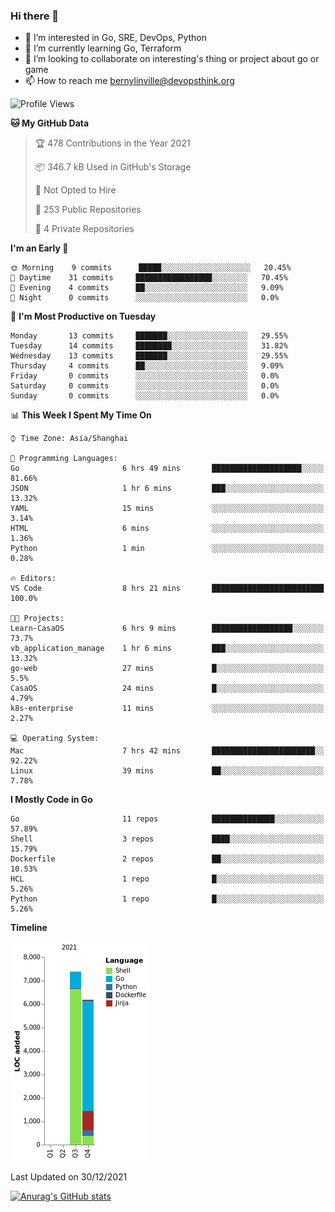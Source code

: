 ### Hi there 👋

- 👀 I’m interested in Go, SRE, DevOps, Python
- 🌱 I’m currently learning Go, Terraform
- 👯 I’m looking to collaborate on interesting's thing or project about go or game
- 📫 How to reach me bernylinville@devopsthink.org

<!--START_SECTION:waka-->
![Profile Views](http://img.shields.io/badge/Profile%20Views-3-blue)

**🐱 My GitHub Data** 

> 🏆 478 Contributions in the Year 2021
 > 
> 📦 346.7 kB Used in GitHub's Storage 
 > 
> 🚫 Not Opted to Hire
 > 
> 📜 253 Public Repositories 
 > 
> 🔑 4 Private Repositories  
 > 
**I'm an Early 🐤** 

```text
🌞 Morning    9 commits      █████░░░░░░░░░░░░░░░░░░░░   20.45% 
🌆 Daytime    31 commits     █████████████████░░░░░░░░   70.45% 
🌃 Evening    4 commits      ██░░░░░░░░░░░░░░░░░░░░░░░   9.09% 
🌙 Night      0 commits      ░░░░░░░░░░░░░░░░░░░░░░░░░   0.0%

```
📅 **I'm Most Productive on Tuesday** 

```text
Monday       13 commits     ███████░░░░░░░░░░░░░░░░░░   29.55% 
Tuesday      14 commits     ████████░░░░░░░░░░░░░░░░░   31.82% 
Wednesday    13 commits     ███████░░░░░░░░░░░░░░░░░░   29.55% 
Thursday     4 commits      ██░░░░░░░░░░░░░░░░░░░░░░░   9.09% 
Friday       0 commits      ░░░░░░░░░░░░░░░░░░░░░░░░░   0.0% 
Saturday     0 commits      ░░░░░░░░░░░░░░░░░░░░░░░░░   0.0% 
Sunday       0 commits      ░░░░░░░░░░░░░░░░░░░░░░░░░   0.0%

```


📊 **This Week I Spent My Time On** 

```text
⌚︎ Time Zone: Asia/Shanghai

💬 Programming Languages: 
Go                       6 hrs 49 mins       ████████████████████░░░░░   81.66% 
JSON                     1 hr 6 mins         ███░░░░░░░░░░░░░░░░░░░░░░   13.32% 
YAML                     15 mins             ░░░░░░░░░░░░░░░░░░░░░░░░░   3.14% 
HTML                     6 mins              ░░░░░░░░░░░░░░░░░░░░░░░░░   1.36% 
Python                   1 min               ░░░░░░░░░░░░░░░░░░░░░░░░░   0.28%

🔥 Editors: 
VS Code                  8 hrs 21 mins       █████████████████████████   100.0%

🐱‍💻 Projects: 
Learn-CasaOS             6 hrs 9 mins        ██████████████████░░░░░░░   73.7% 
vb_application_manage    1 hr 6 mins         ███░░░░░░░░░░░░░░░░░░░░░░   13.32% 
go-web                   27 mins             █░░░░░░░░░░░░░░░░░░░░░░░░   5.5% 
CasaOS                   24 mins             █░░░░░░░░░░░░░░░░░░░░░░░░   4.79% 
k8s-enterprise           11 mins             ░░░░░░░░░░░░░░░░░░░░░░░░░   2.27%

💻 Operating System: 
Mac                      7 hrs 42 mins       ███████████████████████░░   92.22% 
Linux                    39 mins             ██░░░░░░░░░░░░░░░░░░░░░░░   7.78%

```

**I Mostly Code in Go** 

```text
Go                       11 repos            ██████████████░░░░░░░░░░░   57.89% 
Shell                    3 repos             ████░░░░░░░░░░░░░░░░░░░░░   15.79% 
Dockerfile               2 repos             ██░░░░░░░░░░░░░░░░░░░░░░░   10.53% 
HCL                      1 repo              █░░░░░░░░░░░░░░░░░░░░░░░░   5.26% 
Python                   1 repo              █░░░░░░░░░░░░░░░░░░░░░░░░   5.26%

```


**Timeline**

![Chart not found](https://raw.githubusercontent.com/bernylinville/bernylinville/main/charts/bar_graph.png) 


 Last Updated on 30/12/2021
<!--END_SECTION:waka-->

[![Anurag's GitHub stats](https://github-readme-stats.vercel.app/api?username=bernylinville)](https://github.com/anuraghazra/github-readme-stats)


<!--
**kylechou-dunk/kylechou-dunk** is a ✨ _special_ ✨ repository because its `README.md` (this file) appears on your GitHub profile.

Here are some ideas to get you started:

- 🔭 I’m currently working on ...
- 🌱 I’m currently learning ...
- 👯 I’m looking to collaborate on ...
- 🤔 I’m looking for help with ...
- 💬 Ask me about ...
- 📫 How to reach me: ...
- 😄 Pronouns: ...
- ⚡ Fun fact: ...
-->
